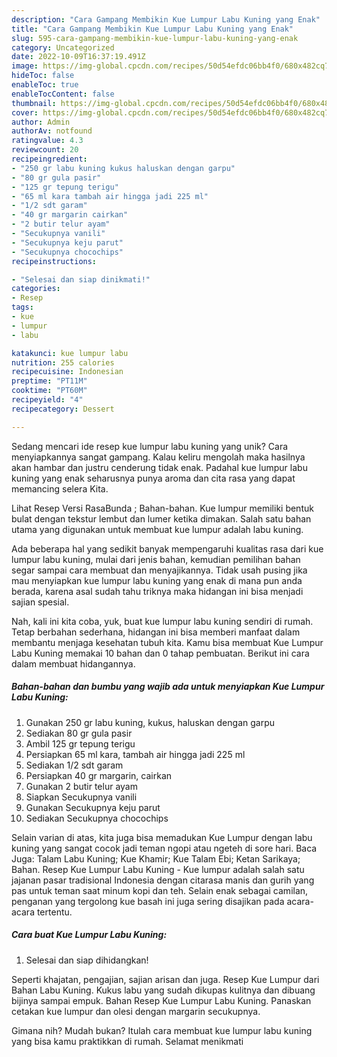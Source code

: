 ```yaml
---
description: "Cara Gampang Membikin Kue Lumpur Labu Kuning yang Enak"
title: "Cara Gampang Membikin Kue Lumpur Labu Kuning yang Enak"
slug: 595-cara-gampang-membikin-kue-lumpur-labu-kuning-yang-enak
category: Uncategorized
date: 2022-10-09T16:37:19.491Z
image: https://img-global.cpcdn.com/recipes/50d54efdc06bb4f0/680x482cq70/kue-lumpur-labu-kuning-foto-resep-utama.jpg
hideToc: false
enableToc: true
enableTocContent: false
thumbnail: https://img-global.cpcdn.com/recipes/50d54efdc06bb4f0/680x482cq70/kue-lumpur-labu-kuning-foto-resep-utama.jpg
cover: https://img-global.cpcdn.com/recipes/50d54efdc06bb4f0/680x482cq70/kue-lumpur-labu-kuning-foto-resep-utama.jpg
author: Admin
authorAv: notfound
ratingvalue: 4.3
reviewcount: 20
recipeingredient:
- "250 gr labu kuning kukus haluskan dengan garpu"
- "80 gr gula pasir"
- "125 gr tepung terigu"
- "65 ml kara tambah air hingga jadi 225 ml"
- "1/2 sdt garam"
- "40 gr margarin cairkan"
- "2 butir telur ayam"
- "Secukupnya vanili"
- "Secukupnya keju parut"
- "Secukupnya chocochips"
recipeinstructions:

- "Selesai dan siap dinikmati!"
categories:
- Resep
tags:
- kue
- lumpur
- labu

katakunci: kue lumpur labu 
nutrition: 255 calories
recipecuisine: Indonesian
preptime: "PT11M"
cooktime: "PT60M"
recipeyield: "4"
recipecategory: Dessert

---
```





Sedang mencari ide resep kue lumpur labu kuning yang unik? Cara menyiapkannya sangat gampang. Kalau keliru mengolah maka hasilnya akan hambar dan justru cenderung tidak enak. Padahal kue lumpur labu kuning yang enak seharusnya punya aroma dan cita rasa yang dapat memancing selera Kita.





Lihat Resep Versi RasaBunda ; Bahan-bahan. Kue lumpur memiliki bentuk bulat dengan tekstur lembut dan lumer ketika dimakan. Salah satu bahan utama yang digunakan untuk membuat kue lumpur adalah labu kuning.

Ada beberapa hal yang sedikit banyak mempengaruhi kualitas rasa dari kue lumpur labu kuning, mulai dari jenis bahan, kemudian pemilihan bahan segar sampai cara membuat dan menyajikannya. Tidak usah pusing jika mau menyiapkan kue lumpur labu kuning yang enak di mana pun anda berada, karena asal sudah tahu triknya maka hidangan ini bisa menjadi sajian spesial.






Nah, kali ini kita coba, yuk, buat kue lumpur labu kuning sendiri di rumah. Tetap berbahan sederhana, hidangan ini bisa memberi manfaat dalam membantu menjaga kesehatan tubuh kita. Kamu bisa membuat Kue Lumpur Labu Kuning memakai 10 bahan dan 0 tahap pembuatan. Berikut ini cara dalam membuat hidangannya.

<!--inarticleads1-->

##### Bahan-bahan dan bumbu yang wajib ada untuk menyiapkan Kue Lumpur Labu Kuning:

1. Gunakan 250 gr labu kuning, kukus, haluskan dengan garpu
1. Sediakan 80 gr gula pasir
1. Ambil 125 gr tepung terigu
1. Persiapkan 65 ml kara, tambah air hingga jadi 225 ml
1. Sediakan 1/2 sdt garam
1. Persiapkan 40 gr margarin, cairkan
1. Gunakan 2 butir telur ayam
1. Siapkan Secukupnya vanili
1. Gunakan Secukupnya keju parut
1. Sediakan Secukupnya chocochips


Selain varian di atas, kita juga bisa memadukan Kue Lumpur dengan labu kuning yang sangat cocok jadi teman ngopi atau ngeteh di sore hari. Baca Juga: Talam Labu Kuning; Kue Khamir; Kue Talam Ebi; Ketan Sarikaya; Bahan. Resep Kue Lumpur Labu Kuning - Kue lumpur adalah salah satu jajanan pasar tradisional Indonesia dengan citarasa manis dan gurih yang pas untuk teman saat minum kopi dan teh. Selain enak sebagai camilan, penganan yang tergolong kue basah ini juga sering disajikan pada acara-acara tertentu. 

<!--inarticleads2-->

##### Cara buat Kue Lumpur Labu Kuning:


1. Selesai dan siap dihidangkan!

Seperti khajatan, pengajian, sajian arisan dan juga. Resep Kue Lumpur dari Bahan Labu Kuning. Kukus labu yang sudah dikupas kulitnya dan dibuang bijinya sampai empuk. Bahan Resep Kue Lumpur Labu Kuning. Panaskan cetakan kue lumpur dan olesi dengan margarin secukupnya. 

Gimana nih? Mudah bukan? Itulah cara membuat kue lumpur labu kuning yang bisa kamu praktikkan di rumah. Selamat menikmati
